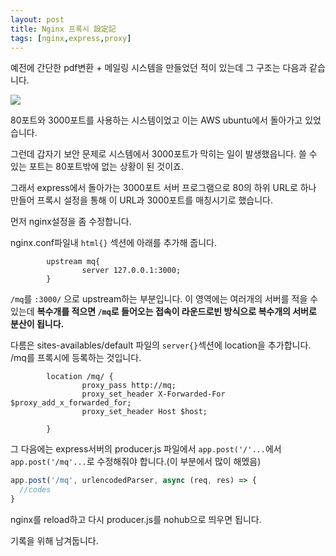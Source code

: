 ```yaml
---
layout: post
title: Nginx 프록시 設定記
tags: [nginx,express,proxy]
---
```


예전에 간단한 pdf변환 + 메일링 시스템을 만들었던 적이 있는데 그 구조는 다음과 같습니다.


![](https://raw.githubusercontent.com/cheuora/cheuora.github.io/cheuora-patch-2/_posts/2022/2022-12-23-1.drawio.png)

80포트와 3000포트를 사용하는 시스템이었고 이는 AWS ubuntu에서 돌아가고 있었습니다. 

그런데 갑자기 보안 문제로 시스템에서 3000포트가 막히는 일이 발생했읍니다. 쓸 수 있는 포트는 80포트밖에 없는 상황이 된 것이죠.

그래서 express에서 돌아가는 3000포트 서버 프로그램으로 80의 하위 URL로 하나 만들어 프록시 설정을 통해 이 URL과 3000포트를 매칭시기로 했습니다. 

먼저 nginx설정을 좀 수정합니다.

nginx.conf파일내 `html{}` 섹션에 아래를 추가해 줍니다.

```
        upstream mq{
                server 127.0.0.1:3000;
        }
```

`/mq`를 `:3000/` 으로 upstream하는 부분입니다. 이 영역에는 여러개의 서버를 적을 수 있는데 **복수개를 적으면 `/mq`로 들어오는 접속이 라운드로빈 방식으로 복수개의 서버로 분산이 됩니다.**


다름은 sites-availables/default 파일의 `server{}`섹션에 location을 추가합니다. /mq를 프록시에 등록하는 것입니다.

```
        location /mq/ {
                proxy_pass http://mq;
                proxy_set_header X-Forwarded-For $proxy_add_x_forwarded_for;
                proxy_set_header Host $host;

        }
```

그 다음에는 express서버의 producer.js 파일에서  `app.post('/'...`에서`app.post('/mq'...`로 수정해줘야 합니다.(이 부분에서 많이 해멨음)

```javascript
app.post('/mq', urlencodedParser, async (req, res) => {
  //codes
}
```

nginx를 reload하고 다시 producer.js를 nohub으로 띄우면 됩니다.

기록을 위해 남겨둡니다.

